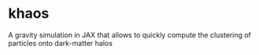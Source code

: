 # khaos
A gravity simulation in JAX that allows to quickly compute the clustering of particles onto dark-matter halos
